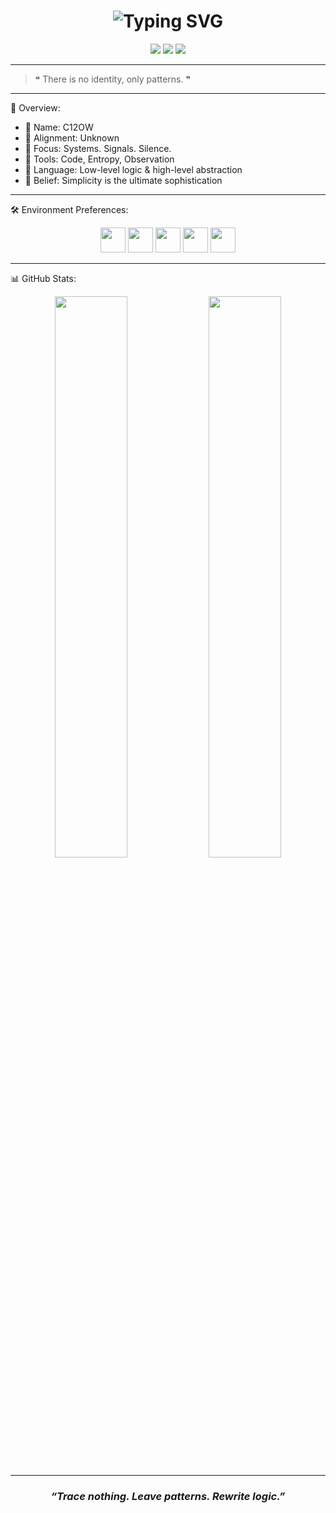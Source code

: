 <h1 align="center">
  <img src="https://readme-typing-svg.demolab.com/?font=Fira+Code&size=28&pause=1000&center=true&vCenter=true&width=435&lines=I+am+C12OW;System+Observer+%F0%9F%94%8A;Logic+Architect;Protocol+Traveler" alt="Typing SVG" />
</h1>

<p align="center">
  <img src="https://img.shields.io/badge/-STAY%20INVISIBLE-black?style=for-the-badge" />
  <img src="https://img.shields.io/badge/-CODE%20IS%20LANGUAGE-green?style=for-the-badge" />
  <img src="https://img.shields.io/badge/-TRUST%20NO%20PROCESS-red?style=for-the-badge" />
</p>

---

> ❝ There is no identity, only patterns. ❞

---

🧬 Overview:

- 🔹 Name: C12OW  
- 🔹 Alignment: Unknown  
- 🔹 Focus: Systems. Signals. Silence.  
- 🔹 Tools: Code, Entropy, Observation  
- 🔹 Language: Low-level logic & high-level abstraction  
- 🔹 Belief: Simplicity is the ultimate sophistication

---

🛠️ Environment Preferences:

<p align="center">
  <img src="https://cdn.jsdelivr.net/gh/devicons/devicon/icons/python/python-original.svg" height="40" />
  <img src="https://cdn.jsdelivr.net/gh/devicons/devicon/icons/linux/linux-original.svg" height="40" />
  <img src="https://cdn.jsdelivr.net/gh/devicons/devicon/icons/bash/bash-original.svg" height="40" />
  <img src="https://cdn.jsdelivr.net/gh/devicons/devicon/icons/git/git-original.svg" height="40" />
  <img src="https://cdn.jsdelivr.net/gh/devicons/devicon/icons/vscode/vscode-original.svg" height="40" />
</p>

---

📊 GitHub Stats:

<p align="center">
  <img src="https://github-readme-stats.vercel.app/api?username=C12OW&show_icons=true&theme=tokyonight&hide_border=true&hide=prs" width="48%" />
  <img src="https://github-readme-stats.vercel.app/api/top-langs/?username=C12OW&layout=compact&theme=tokyonight&hide_border=true" width="48%" />
</p>

---

<h3 align="center"><i>“Trace nothing. Leave patterns. Rewrite logic.”</i></h3>

